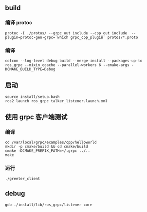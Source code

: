 ## build
### 编译 protoc
```
protoc -I ./protos/ --grpc_out include --cpp_out include  --plugin=protoc-gen-grpc=`which grpc_cpp_plugin` protos/*.proto
```
### 编译
```
colcon --log-level debug build --merge-install --packages-up-to ros_grpc --mixin ccache --parallel-workers 6 --cmake-args -DCMAKE_BUILD_TYPE=Debug
```

## 启动

```
source install/setup.bash
ros2 launch ros_grpc talker_listener.launch.xml
```
## 使用 grpc 客户端测试
### 编译
```
cd /var/local/grpc/examples/cpp/helloworld
mkdir -p cmake/build && cd cmake/build
cmake -DCMAKE_PREFIX_PATH=~/.grpc ../..
make
```
### 运行
```
./greeter_client
```
## 
## debug
```
gdb ./install/lib/ros_grpc/listener core
```
